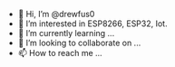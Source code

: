 - 👋 Hi, I’m @drewfus0
- 👀 I’m interested in ESP8266, ESP32, Iot.
- 🌱 I’m currently learning ...
- 💞️ I’m looking to collaborate on ...
- 📫 How to reach me ...

<!---
drewfus0/drewfus0 is a ✨ special ✨ repository because its `README.md` (this file) appears on your GitHub profile.
You can click the Preview link to take a look at your changes.
--->
